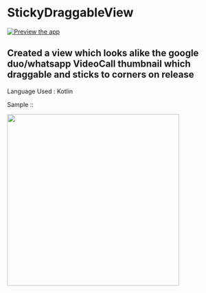 # StickyDraggableView

[![Preview the app](https://img.shields.io/badge/Preview-Appetize.io-orange.svg)](https://appetize.io/app/tx8h05p6bhec5gywfay5ab6wqm)

## Created a view which looks alike the google duo/whatsapp VideoCall thumbnail which draggable and sticks to corners on release

Language Used : Kotlin

Sample ::

<img src="https://raw.githubusercontent.com/shivthepro/StickyDraggableView/master/StickyDraggable.gif" alt="" height="400" />

